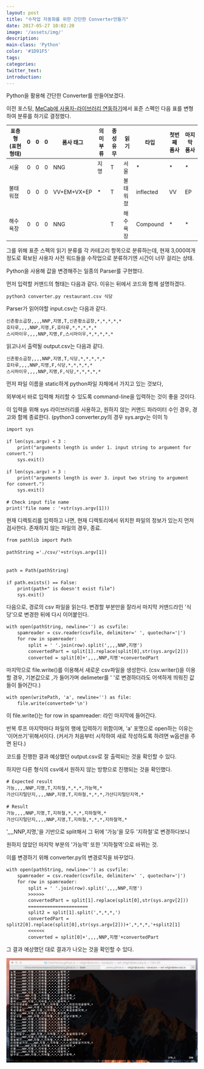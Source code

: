 ```yaml
---
layout: post
title: "수작업 자동화를 위한 간단한 Converter만들기"
date: 2017-05-27 10:02:20
image: '/assets/img/'
description:
main-class: 'Python'
color: '#1D91F5'
tags:
categories:
twitter_text:
introduction:
---
```


Python을 활용해 간단한 Converter를 만들어보겠다.

이전 포스팅, [MeCab에 사용자-라이브러리 연동하기](https://calyfactory.github.io/mecab%EC%9D%98-custom-dictionary%EC%99%80-konlpy-%EC%97%B0%EB%8F%99%ED%95%98%EA%B8%B0/)에서 표준 스펙인 다음 표를 변형하여 분류를 하기로 결정했다.


| 표층형 (표현형태) | 0 | 0 | 0 | 품사 태그 | 의미 부류 | 종성 유무 | 읽기 | 타입 | 첫번째 품사 | 마지막 품사 |
|-|-|-|-|-|-|-|-|-|-|-|
| 서울 | 0 | 0 | 0 | NNG | 지명 | T | 서울 | * | * | * | * |
| 불태워졌 | 0 | 0 | 0 | VV+EM+VX+EP | * | T | 불태워졌 | inflected | VV | EP | * | 불태우/VV/*+어/EC/*+지/VX/*+었/EP/* |
| 해수욕장 | 0 | 0 | 0 | NNG |  | T | 해수욕장 | Compound | * | * | 해수/NNG/*+욕/NNG/*+장/NNG/* |

그를 위해 표준 스펙의 읽기 분류를 각 카테고리 항목으로 분류하는데, 현재 3,000여개 정도로 확보된 사용자 사전 워드들을 수작업으로 분류하기엔 시간이 너무 걸리는 상태.

Python을 사용해 값을 변경해주는 일종의 Parser를 구현했다.

먼저 입력할 커맨드의 형태는 다음과 같다.
이유는 뒤에서 코드와 함께 설명하겠다.

```
python3 converter.py restaurant.csv 식당
```

Parser가 읽어야할 input.csv는 다음과 같다.

```
신촌황소곱창,,,,NNP,지명,T,신촌황소곱창,*,*,*,*,*
호타루,,,,NNP,지명,F,호타루,*,*,*,*,*
스시마이우,,,,NNP,지명,F,스시마이우,*,*,*,*,*
```

읽고나서 출력될 output.csv는 다음과 같다.

```
신촌황소곱창,,,,NNP,지명,T,식당,*,*,*,*,*
호타루,,,,NNP,지명,F,식당,*,*,*,*,*
스시마이우,,,,NNP,지명,F,식당,*,*,*,*,*
```

먼저 파일 이름을 static하게 python파일 자체에서 가지고 있는 것보다,

외부에서 바로 입력해 처리할 수 있도록 command-line을 입력하는 것이 좋을 것이다.

이 입력을 위해 sys 라이브러리를 사용하고, 원하지 않는 커맨드 파라미터 수인 경우, 경고와 함께 종료한다.
(python3 converter.py의 경우 sys.argv는 이미 1)

```
import sys

if len(sys.argv) < 3 :
	print("arguments length is under 1. input string to argument for convert.")
	sys.exit()

if len(sys.argv) > 3 :
	print("arguments length is over 3. input two string to argument for convert.")
	sys.exit()

# Check input file name
print('file name : '+str(sys.argv[1]))
```

현재 디렉토리를 입력하고 나면, 현재 디렉토리에서 위치한 파일의 정보가 있는지 먼저 검사한다. 존재하지 않는 파일의 경우, 종료.

```
from pathlib import Path

pathString ='./csv/'+str(sys.argv[1])


path = Path(pathString)

if path.exists() == False:
	print(path+" is doesn't exist file")
	sys.exit()

```

다음으로, 경로의 csv 파일을 읽는다. 변경할 부분만을 잘라서 마지막 커맨드라인 '식당'으로 변경한 뒤에 다시 이어붙인다.

```
with open(pathString, newline='') as csvfile:
	spamreader = csv.reader(csvfile, delimiter=' ', quotechar='|')
	for row in spamreader:
		split = ' '.join(row).split(',,,,NNP,지명')
		convertedPart = split[1].replace(split[0],str(sys.argv[2]))
		converted = split[0]+',,,,NNP,지명'+convertedPart
```

마지막으로 file.write()를 이용해서 새로운 csv파일을 생성한다.
(csv.writer()을 이용할 경우, 기본값으로 ,가 들어가며 delimeter를 ' '로 변경하더라도 어색하게 띄워진 값들이 들어간다.)

```
with open(writePath, 'a', newline='') as file:
	file.write(converted+'\n')
```

이 file.write()는 for row in spamreader: 라인 마지막에 들어간다.

반복 루프 마지막마다 파일의 행에 입력하기 위함이며, 'a' 포맷으로 open하는 이유는 '이어쓰기'위해서이다.
(커서가 처음부터 시작하여 새로 작성하도록 하려면 w옵션을 주면 된다.)

코드를 진행한 결과 예상했던 output.csv로 잘 출력되는 것을 확인할 수 있다.

하지만 다른 형식의 csv에서 원하지 않는 방향으로 진행되는 것을 확인했다.

```
# Expected result
가능,,,,NNP,지명,T,지하철,*,*,*,가능역,*
가산디지털단지,,,,NNP,지명,T,지하철,*,*,*,가산디지털단지역,*

# Result
가능,,,,NNP,지명,T,지하철,*,*,*,지하철역,*
가산디지털단지,,,,NNP,지명,T,지하철,*,*,*,지하철역,*
```

',,,,NNP,지명,'을 기반으로 split해서 그 뒤에 '가능'을 모두 '지하철'로 변경하다보니

원하지 않았던 마지막 부분의 '가능역' 또한 '지하철역'으로 바뀌는 것.

이를 변경하기 위해 converter.py의 변경로직을 바꾸었다.

```
with open(pathString, newline='') as csvfile:
	spamreader = csv.reader(csvfile, delimiter=' ', quotechar='|')
	for row in spamreader:
		split = ' '.join(row).split(',,,,NNP,지명')
		>>>>>>
		convertedPart = split[1].replace(split[0],str(sys.argv[2]))
		======================
		split2 = split[1].split(',*,*,*,')
		convertedPart = split2[0].replace(split[0],str(sys.argv[2]))+',*,*,*,'+split2[1]
		<<<<<<
		converted = split[0]+',,,,NNP,지명'+convertedPart
```

그 결과 예상했던 대로 결과가 나오는 것을 확인할 수 있다.

![ConvertResult](https://github.com/CalyFactory/CalyFactory.github.io/blob/master/assets/img/refgjin/converterpy.png?raw=true)